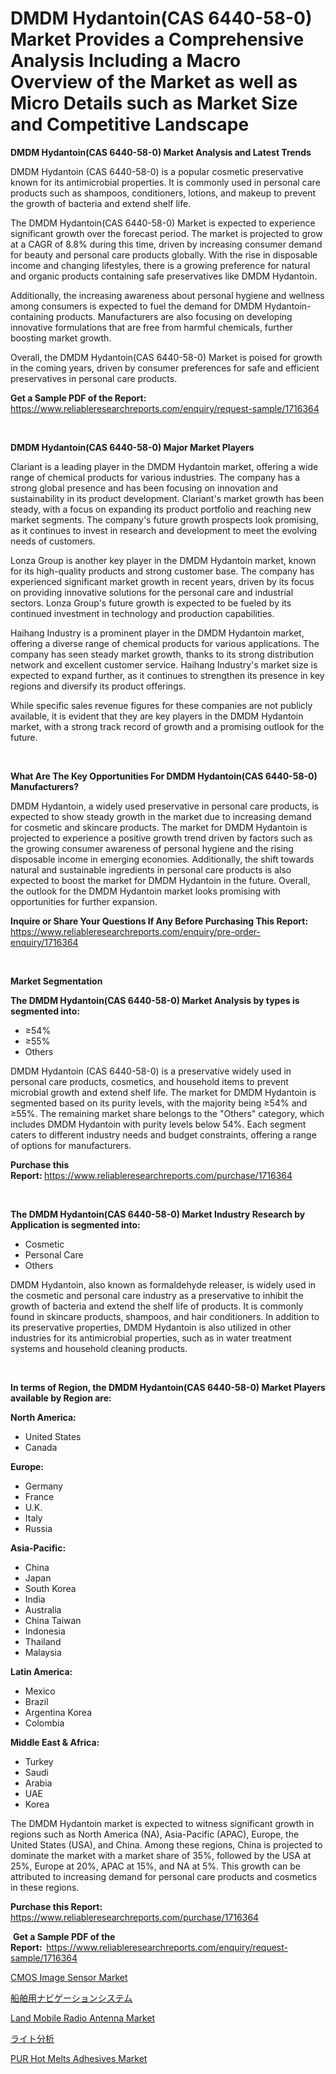 <p><h1>DMDM Hydantoin(CAS 6440-58-0) Market Provides a Comprehensive Analysis Including a Macro Overview of the Market as well as Micro Details such as Market Size and Competitive Landscape</h1></p><p><strong>DMDM Hydantoin(CAS 6440-58-0) Market Analysis and Latest Trends</strong></p>
<p><p>DMDM Hydantoin (CAS 6440-58-0) is a popular cosmetic preservative known for its antimicrobial properties. It is commonly used in personal care products such as shampoos, conditioners, lotions, and makeup to prevent the growth of bacteria and extend shelf life.</p><p>The DMDM Hydantoin(CAS 6440-58-0) Market is expected to experience significant growth over the forecast period. The market is projected to grow at a CAGR of 8.8% during this time, driven by increasing consumer demand for beauty and personal care products globally. With the rise in disposable income and changing lifestyles, there is a growing preference for natural and organic products containing safe preservatives like DMDM Hydantoin.</p><p>Additionally, the increasing awareness about personal hygiene and wellness among consumers is expected to fuel the demand for DMDM Hydantoin-containing products. Manufacturers are also focusing on developing innovative formulations that are free from harmful chemicals, further boosting market growth.</p><p>Overall, the DMDM Hydantoin(CAS 6440-58-0) Market is poised for growth in the coming years, driven by consumer preferences for safe and efficient preservatives in personal care products.</p></p>
<p><strong>Get a Sample PDF of the Report:&nbsp;</strong> <a href="https://www.reliableresearchreports.com/enquiry/request-sample/1716364">https://www.reliableresearchreports.com/enquiry/request-sample/1716364</a></p>
<p>&nbsp;</p>
<p><strong>DMDM Hydantoin(CAS 6440-58-0) Major Market Players</strong></p>
<p><p>Clariant is a leading player in the DMDM Hydantoin market, offering a wide range of chemical products for various industries. The company has a strong global presence and has been focusing on innovation and sustainability in its product development. Clariant's market growth has been steady, with a focus on expanding its product portfolio and reaching new market segments. The company's future growth prospects look promising, as it continues to invest in research and development to meet the evolving needs of customers.</p><p>Lonza Group is another key player in the DMDM Hydantoin market, known for its high-quality products and strong customer base. The company has experienced significant market growth in recent years, driven by its focus on providing innovative solutions for the personal care and industrial sectors. Lonza Group's future growth is expected to be fueled by its continued investment in technology and production capabilities.</p><p>Haihang Industry is a prominent player in the DMDM Hydantoin market, offering a diverse range of chemical products for various applications. The company has seen steady market growth, thanks to its strong distribution network and excellent customer service. Haihang Industry's market size is expected to expand further, as it continues to strengthen its presence in key regions and diversify its product offerings.</p><p>While specific sales revenue figures for these companies are not publicly available, it is evident that they are key players in the DMDM Hydantoin market, with a strong track record of growth and a promising outlook for the future.</p></p>
<p>&nbsp;</p>
<p><strong>What Are The Key Opportunities For DMDM Hydantoin(CAS 6440-58-0) Manufacturers?</strong></p>
<p><p>DMDM Hydantoin, a widely used preservative in personal care products, is expected to show steady growth in the market due to increasing demand for cosmetic and skincare products. The market for DMDM Hydantoin is projected to experience a positive growth trend driven by factors such as the growing consumer awareness of personal hygiene and the rising disposable income in emerging economies. Additionally, the shift towards natural and sustainable ingredients in personal care products is also expected to boost the market for DMDM Hydantoin in the future. Overall, the outlook for the DMDM Hydantoin market looks promising with opportunities for further expansion.</p></p>
<p><strong>Inquire or Share Your Questions If Any Before Purchasing This Report:</strong> <a href="https://www.reliableresearchreports.com/enquiry/pre-order-enquiry/1716364">https://www.reliableresearchreports.com/enquiry/pre-order-enquiry/1716364</a></p>
<p>&nbsp;</p>
<p><strong>Market Segmentation</strong></p>
<p><strong>The DMDM Hydantoin(CAS 6440-58-0) Market Analysis by types is segmented into:</strong></p>
<p><ul><li>≥54%</li><li>≥55%</li><li>Others</li></ul></p>
<p><p>DMDM Hydantoin (CAS 6440-58-0) is a preservative widely used in personal care products, cosmetics, and household items to prevent microbial growth and extend shelf life. The market for DMDM Hydantoin is segmented based on its purity levels, with the majority being ≥54% and ≥55%. The remaining market share belongs to the "Others" category, which includes DMDM Hydantoin with purity levels below 54%. Each segment caters to different industry needs and budget constraints, offering a range of options for manufacturers.</p></p>
<p><strong>Purchase this Report:&nbsp;</strong><a href="https://www.reliableresearchreports.com/purchase/1716364">https://www.reliableresearchreports.com/purchase/1716364</a></p>
<p>&nbsp;</p>
<p><strong>The DMDM Hydantoin(CAS 6440-58-0) Market Industry Research by Application is segmented into:</strong></p>
<p><ul><li>Cosmetic</li><li>Personal Care</li><li>Others</li></ul></p>
<p><p>DMDM Hydantoin, also known as formaldehyde releaser, is widely used in the cosmetic and personal care industry as a preservative to inhibit the growth of bacteria and extend the shelf life of products. It is commonly found in skincare products, shampoos, and hair conditioners. In addition to its preservative properties, DMDM Hydantoin is also utilized in other industries for its antimicrobial properties, such as in water treatment systems and household cleaning products.</p></p>
<p>&nbsp;</p>
<p><strong>In terms of Region, the DMDM Hydantoin(CAS 6440-58-0) Market Players available by Region are:</strong></p>
<p>
    <p> <strong> North America: </strong>
        <ul>
            <li>United States</li>
            <li>Canada</li>
        </ul>
        </p> 
    <p> <strong> Europe: </strong>
        <ul>
            <li>Germany</li>
            <li>France</li>
            <li>U.K.</li>
            <li>Italy</li>
            <li>Russia</li>
        </ul>
        </p> 
    <p> <strong> Asia-Pacific: </strong>
        <ul>
            <li>China</li>
            <li>Japan</li>
            <li>South Korea</li>
            <li>India</li>
            <li>Australia</li>
            <li>China Taiwan</li>
            <li>Indonesia</li>
            <li>Thailand</li>
            <li>Malaysia</li>
        </ul>
        </p> 
    <p> <strong> Latin America: </strong>
        <ul>
            <li>Mexico</li>
            <li>Brazil</li>
            <li>Argentina Korea</li>
            <li>Colombia</li>
        </ul>
        </p> 
    <p> <strong> Middle East & Africa: </strong>
        <ul>
            <li>Turkey</li>
            <li>Saudi</li>
            <li>Arabia</li>
            <li>UAE</li>
            <li>Korea</li>
        </ul>
    </p>
    </p>
<p><p>The DMDM Hydantoin market is expected to witness significant growth in regions such as North America (NA), Asia-Pacific (APAC), Europe, the United States (USA), and China. Among these regions, China is projected to dominate the market with a market share of 35%, followed by the USA at 25%, Europe at 20%, APAC at 15%, and NA at 5%. This growth can be attributed to increasing demand for personal care products and cosmetics in these regions.</p></p>
<p><strong>Purchase this Report: </strong><a href="https://www.reliableresearchreports.com/purchase/1716364">https://www.reliableresearchreports.com/purchase/1716364</a></p>
<p>&nbsp;<strong>Get a Sample PDF of the Report:&nbsp;&nbsp;</strong><a href="https://www.reliableresearchreports.com/enquiry/request-sample/1716364">https://www.reliableresearchreports.com/enquiry/request-sample/1716364</a></p>
<p><strong></strong></p>
<p><p><a href="https://view.publitas.com/reportprime-1/global-cmos-image-sensor-market-by-types-applications-and-major-players-with-regional-growth-rate-analysis-and-development-situation-from-2024-to-2031/">CMOS Image Sensor Market</a></p><p><a href="https://medium.com/@minnieebert2827/%E8%88%B9%E8%88%B6%E8%88%AA%E8%A1%8C%E3%82%B7%E3%82%B9%E3%83%86%E3%83%A0%E5%B8%82%E5%A0%B4%E3%81%AF-%E5%B8%82%E5%A0%B4%E3%82%B7%E3%82%A7%E3%82%A2-%E5%B8%82%E5%A0%B4%E3%83%88%E3%83%AC%E3%83%B3%E3%83%89-%E5%B8%82%E5%A0%B4%E6%88%90%E9%95%B7%E3%81%AB%E9%96%A2%E3%81%99%E3%82%8B%E6%83%85%E5%A0%B1%E3%82%92%E6%8F%90%E4%BE%9B%E3%81%97%E3%81%BE%E3%81%99-9f5596ad4438">船舶用ナビゲーションシステム</a></p><p><a href="https://github.com/WillieWoodard/Market-Research-Report-List-3/blob/main/land-mobile-radio-antenna-market.md">Land Mobile Radio Antenna Market</a></p><p><a href="https://medium.com/@minnieebert2827/%E5%B8%82%E5%A0%B4%E3%81%AE%E5%85%89%E5%88%86%E6%9E%90-%E7%AB%B6%E4%BA%89%E5%88%86%E6%9E%90-%E5%B8%82%E5%A0%B4%E3%83%88%E3%83%AC%E3%83%B3%E3%83%89-2031%E5%B9%B4%E3%81%BE%E3%81%A7%E3%81%AE%E4%BA%88%E6%B8%AC-435c29425872">ライト分析</a></p><p><a href="https://simplistic-meeting-7ee.notion.site/Decoding-the-PUR-Hot-Melts-Adhesives-Market-A-Deep-Dive-into-the-Latest-Market-Trends-Market-Segme-9fa6686a55ba4129ab616b07b3b49bfe">PUR Hot Melts Adhesives Market</a></p></p>